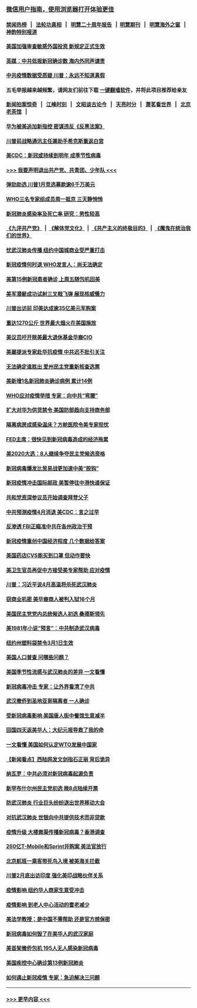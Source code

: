 ### [微信用户指南，使用浏览器打开体验更佳](https://github.com/gfw-breaker/banned-news1/blob/master/indexes/wechat-guide.md?t=0)
#### [禁闻热榜](热点新闻.md?t=0)  &nbsp;&nbsp;|&nbsp;&nbsp; [法轮功真相](https://github.com/gfw-breaker/truth/blob/master/README.md?t=0) &nbsp;&nbsp;|&nbsp;&nbsp; [明慧二十周年报告](https://github.com/gfw-breaker/mh-reports/blob/master/README.md?t=0) &nbsp;&nbsp;|&nbsp;&nbsp;[明慧期刊](https://github.com/gfw-breaker/mh-qikan) &nbsp;&nbsp;|&nbsp;&nbsp; [明慧海外之窗](https://github.com/gfw-breaker/mh-news/blob/master/README.md?t=0) &nbsp;&nbsp;|&nbsp;&nbsp; [神韵特别报道](https://github.com/gfw-breaker/mh-news/blob/master/shenyun.md?t=0)
#### [美国加强审查敏感外国投资 新规定正式生效](../pages/nsc412/n11868041.md?t=02141402) 
#### [英媒：中共低报新冠确诊数 海内外同声谴责](../pages/nsc412/n11867421.md?t=02141402) 
#### [中共疫情数据受质疑 川普：永远不知道真假](../pages/nsc412/n11867195.md?t=02141402) 
#### 五毛举报越来越频繁，请网友们前往下载 [一键翻墙软件](https://github.com/gfw-breaker/ssr-accounts)，并将此项目推荐给亲友
#### [新闻拍案惊奇](https://github.com/gfw-breaker/banned-news1/blob/master/pages/link4.md) &nbsp;&nbsp;|&nbsp;&nbsp; [江峰时刻](https://github.com/gfw-breaker/banned-news1/blob/master/pages/link4.md) &nbsp;&nbsp;|&nbsp;&nbsp; [文昭谈古论今](https://github.com/gfw-breaker/banned-news1/blob/master/pages/link4.md) &nbsp;&nbsp;|&nbsp;&nbsp; [天亮时分](https://github.com/gfw-breaker/banned-news1/blob/master/pages/link4.md) &nbsp;&nbsp;|&nbsp;&nbsp; [萧茗看世界](https://github.com/gfw-breaker/banned-news1/blob/master/pages/link4.md) &nbsp;&nbsp;|&nbsp;&nbsp; [北京老茶馆](https://github.com/gfw-breaker/banned-news1/blob/master/pages/link4.md) &nbsp;&nbsp;|&nbsp;&nbsp; 
#### [华为被美追加新指控 密谋违反《反黑法案》](../pages/nsc412/n11867191.md?t=02141402) 
#### [川普前战略通讯主任兼助手希克斯重返白宫](../pages/nsc412/n11867104.md?t=02141402) 
#### [美CDC：新冠或持续到明年 成季节性病毒](../pages/nsc412/n11867279.md?t=02141402) 
#### [>>> 我要声明退出共产党、共青团、少年队 <<<](https://github.com/begood0513/goodnews/blob/master/quit/letter.md) 
#### [弹劾助选 川普1月竞选募款逾6千万美元](../pages/nsc412/n11866950.md?t=02141402) 
#### [WHO三名专家组成员周一抵京 三天静悄悄](../pages/nsc412/n11866947.md?t=02141402) 
#### [新冠肺炎感染率及死亡率 研究：男性较高](../pages/nsc412/n11866956.md?t=02141402) 
#### [《九评共产党》](https://github.com/begood0513/9ping.md/blob/master/README.md) &nbsp;|&nbsp; [《解体党文化》](../../../../jtdwh.md/blob/master/README.md)  &nbsp;|&nbsp; [《共产主义的终极目的》](../../../../gczydzjmd.md/blob/master/README.md) &nbsp;|&nbsp; [《魔鬼在统治我们的世界》](../../../../mgztzwmdsj.md/blob/master/README.md) 
#### [忧武汉肺炎传播 纽约中国城商业受严重打击](../pages/nsc412/n11866902.md?t=02141402) 
#### [新冠疫情何时退 WHO发言人：尚无法确定](../pages/nsc412/n11866864.md?t=02141402) 
#### [美第15例新冠患者确诊 上周五随包机回美](../pages/nsc412/n11866852.md?t=02141402) 
#### [美军潜艇成功试射三叉戟飞弹 展现核威慑力](../pages/nsc412/n11866046.md?t=02141402) 
#### [川普出访前 印美达成逾35亿美元军购案](../pages/nsc412/n11865444.md?t=02141402) 
#### [重达1270公斤 世界最大烟火在美国施放](../pages/nsc412/n11865198.md?t=02141402) 
#### [美议员吁开除美最大退休基金华裔CIO](../pages/nsc412/n11865230.md?t=02141402) 
#### [美屡提派专家赴华抗疫情 中共迟不批引关注](../pages/nsc412/n11864719.md?t=02141402) 
#### [无法确定谁胜出 爱州民主党重新核查选票](../pages/nsc412/n11864830.md?t=02141402) 
#### [美新增1名新冠肺炎确诊病例 累计14例](../pages/nsc412/n11864893.md?t=02141402) 
#### [WHO应对疫情举措 专家：向中共“弯腰”](../pages/nsc412/n11864727.md?t=02141402) 
#### [扩大对华为供货禁令 美国防部趋向支持商务部](../pages/nsc412/n11864773.md?t=02141402) 
#### [隔离病房成感染温床？方舱医院令美专家担忧](../pages/nsc412/n11864575.md?t=02141402) 
#### [FED主席：很快见到新冠病毒造成的经济拖累](../pages/nsc412/n11864507.md?t=02141402) 
#### [美2020大选：8人继续争夺民主党候选资格](../pages/nsc412/n11864327.md?t=02141402) 
#### [新冠病毒爆发比贸易战更加速中美“脱钩”](../pages/nsc412/n11864470.md?t=02141402) 
#### [新冠疫情冲击国际邮政 美暂停往中港快递保证](../pages/nsc412/n11864207.md?t=02141402) 
#### [共和党资深参议员开始调查拜登父子](../pages/nsc412/n11863984.md?t=02141402) 
#### [中共预测疫情4月消退 美CDC：言之过早](../pages/nsc412/n11864310.md?t=02141402) 
#### [反渗透 FBI正瞄准中共在各州政治干预](../pages/nsc412/n11864300.md?t=02141402) 
#### [新冠疫情重创中国经济程度 几个数据给答案](../pages/nsc412/n11864203.md?t=02141402) 
#### [美国药店CVS能买到口罩 但动作要快](../pages/nsc412/n11862438.md?t=02141402) 
#### [美卫生官员再促中方接受美专家帮助 应对疫情](../pages/nsc412/n11864043.md?t=02141402) 
#### [川普：习近平说4月高温将杀死武汉肺炎](../pages/nsc412/n11860814.md?t=02141402) 
#### [窃商业机密 美华裔商人被判入狱16个月](../pages/nsc412/n11863911.md?t=02141402) 
#### [美国民主党党内总统候选人初选 桑德斯领先](../pages/nsc412/n11863475.md?t=02141402) 
#### [美1981年小说“预言”：中共制造武汉病毒](../pages/nsc412/n11863306.md?t=02141402) 
#### [纽约州塑料袋禁令3月1日生效](../pages/nsc412/n11862832.md?t=02141402) 
#### [美国人口普查  问哪些问题？](../pages/nsc412/n11862808.md?t=02141402) 
#### [美国季节性流感与武汉肺炎的差异 一文看懂](../pages/nsc412/n11862428.md?t=02141402) 
#### [新冠病毒冲击 专家：让外界看清了中共](../pages/nsc412/n11862280.md?t=02141402) 
#### [武汉撤侨到圣地亚哥隔离者 一人确诊](../pages/nsc412/n11862460.md?t=02141402) 
#### [受新冠病毒影响 美国唐人街中餐馆生意减半](../pages/nsc412/n11861940.md?t=02141402) 
#### [回国四天返美华人：大纪元报导救了我的命](../pages/nsc412/n11862181.md?t=02141402) 
#### [一文看懂 美国如何认定WTO发展中国家](../pages/nsc412/n11862051.md?t=02141402) 
#### [【新闻看点】西陆网发文剑指石正丽 背后诡异](../pages/nsc412/n11861792.md?t=02141402) 
#### [纳瓦罗：中共必须对新冠病毒起源负责](../pages/nsc412/n11861810.md?t=02141402) 
#### [新罕布什尔州民主党初选 晚8点陆续开票](../pages/nsc412/n11861872.md?t=02141402) 
#### [防武汉肺炎 行业巨头纷纷退出世界移动大会](../pages/nsc412/n11861795.md?t=02141402) 
#### [对抗武汉肺炎 世银向中共提供技术而非贷款](../pages/nsc412/n11861652.md?t=02141402) 
#### [疫情升级 大楼粪渠传播新冠病毒？香港调查](../pages/nsc412/n11861556.md?t=02141402) 
#### [260亿T-Mobile和Sprint并购案 美法官放行](../pages/nsc412/n11861511.md?t=02141402) 
#### [北京航班一乘客带死鸟入境 被美海关拦截](../pages/nsc412/n11861317.md?t=02141402) 
#### [川普2月底出访印度 强化美印战略伙伴关系](../pages/nsc412/n11860557.md?t=02141402) 
#### [疫情影响  纽约华人商家生意受冲击](../pages/nsc412/n11860284.md?t=02141402) 
#### [疫情影响  到老人中心活动的耆老减少](../pages/nsc412/n11860199.md?t=02141402) 
#### [美法学教授：是中国不需帮助 还是官方想保密](../pages/nsc412/n11859492.md?t=02141402) 
#### [新冠病毒如何毁了在美华人的武汉家庭](../pages/nsc412/n11859524.md?t=02141402) 
#### [美首架撤侨包机 195人无人感染新冠病毒](../pages/nsc412/n11859908.md?t=02141402) 
#### [美国疾控中心确诊第13例新冠肺炎](../pages/nsc412/n11859966.md?t=02141402) 
#### [如何遏止新冠疫情 专家：急迫解决三问题](../pages/nsc412/n11859685.md?t=02141402) 

----
#### [ >>> 更早内容 <<< ](../indexes/nsc412-earlier.md)
